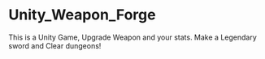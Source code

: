 # Unity_Weapon_Forge
This is a Unity Game, Upgrade Weapon and your stats. Make a Legendary sword and Clear dungeons!
